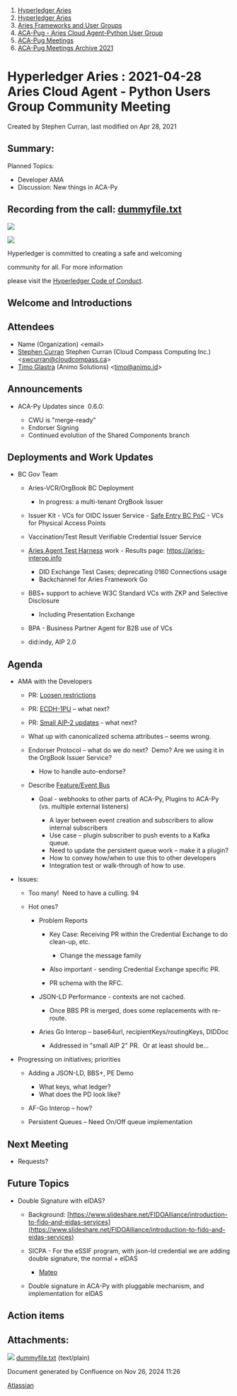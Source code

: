 1. [Hyperledger Aries](index.html)
2. [Hyperledger Aries](Hyperledger-Aries_18481154.html)
3. [Aries Frameworks and User Groups](Aries-Frameworks-and-User-Groups_18481290.html)
4. [ACA-Pug - Aries Cloud Agent-Python User Group](ACA-Pug---Aries-Cloud-Agent-Python-User-Group_18484248.html)
5. [ACA-Pug Meetings](ACA-Pug-Meetings_18484272.html)
6. [ACA-Pug Meetings Archive 2021](ACA-Pug-Meetings-Archive-2021_18514526.html)

# Hyperledger Aries : 2021-04-28 Aries Cloud Agent - Python Users Group Community Meeting

Created by Stephen Curran, last modified on Apr 28, 2021

## Summary:

Planned Topics:

- Developer AMA
- Discussion: New things in ACA-Py

## Recording from the call: [dummyfile.txt](#)

![](https://wiki.hyperledger.org/download/attachments/29034696/Antitrustnotice.png?version=1&modificationDate=1581695654000&api=v2)

![](https://wiki.hyperledger.org/download/attachments/2392771/welcome.png?version=2&modificationDate=1572450107000&api=v2)

Hyperledger is committed to creating a safe and welcoming

community for all. For more information

please visit the [Hyperledger Code of Conduct](https://lf-hyperledger.atlassian.net/wiki/display/HYP/Hyperledger+Code+of+Conduct).

## Welcome and Introductions

## Attendees

- Name (Organization) &lt;email&gt;
- [Stephen Curran](https://lf-hyperledger.atlassian.net/wiki/people/557058:d676f135-ecd6-465b-b7eb-f87976bf4569?ref=confluence) Stephen Curran (Cloud Compass Computing Inc.) &lt;swcurran@cloudcompass.ca&gt;
- [Timo Glastra](https://lf-hyperledger.atlassian.net/wiki/people/5f64a069a1048d0069073500?ref=confluence) (Animo Solutions) &lt;timo@animo.id&gt;

## Announcements

- ACA-Py Updates since  0.6.0:
  
  - CWU is "merge-ready"
  - Endorser Signing
  - Continued evolution of the Shared Components branch

## Deployments and Work Updates

- BC Gov Team
  
  - Aries-VCR/OrgBook BC Deployment
    
    - In progress: a multi-tenant OrgBook Issuer
  - Issuer Kit - VCs for OIDC Issuer Service - [Safe Entry BC PoC](https://vonx.io/safeentry) - VCs for Physical Access Points
  - Vaccination/Test Result Verifiable Credential Issuer Service
  - [Aries Agent Test Harness](https://github.com/bcgov/aries-agent-test-harness) work - Results page: https://aries-interop.info
    
    - DID Exchange Test Cases; deprecating 0160 Connections usage
    - Backchannel for Aries Framework Go
  - BBS+ support to achieve W3C Standard VCs with ZKP and Selective Disclosure
    
    - Including Presentation Exchange
  - BPA - Business Partner Agent for B2B use of VCs
  - did:indy, AIP 2.0

## Agenda

- AMA with the Developers
  
  - PR: [Loosen restrictions](https://github.com/hyperledger/aries-cloudagent-python/pull/1096)
  - PR: [ECDH-1PU](https://github.com/hyperledger/aries-cloudagent-python/pull/1085) – what next?
  - PR: [Small AIP-2 updates](https://github.com/hyperledger/aries-cloudagent-python/pull/1056) - what next?
  - What up with canonicalized schema attributes – seems wrong.
  - Endorser Protocol – what do we do next?  Demo? Are we using it in the OrgBook Issuer Service?
    
    - How to handle auto-endorse?
  - Describe [Feature/Event Bus](https://github.com/hyperledger/aries-cloudagent-python/pull/1063)
    
    - Goal - webhooks to other parts of ACA-Py, Plugins to ACA-Py (vs. multiple external listeners)
      
      - A layer between event creation and subscribers to allow internal subscribers
      - Use case – plugin subscriber to push events to a Kafka queue.
      - Need to update the persistent queue work – make it a plugin?
      - How to convey how/when to use this to other developers
      - Integration test or walk-through of how to use.
- Issues: 
  
  - Too many!  Need to have a culling. 94
  - Hot ones?
    
    - Problem Reports
      
      - Key Case: Receiving PR within the Credential Exchange to do clean-up, etc.
        
        - Change the message family
      - Also important - sending Credential Exchange specific PR.
      - PR schema with the RFC.
    - JSON-LD Performance - contexts are not cached.
      
      - Once BBS PR is merged, does some replacements with re-route.
    - Aries Go Interop – base64url, recipientKeys/routingKeys, DIDDoc
      
      - Addressed in "small AIP 2" PR.  Or at least should be...
- Progressing on initiatives; priorities
  
  - Adding a JSON-LD, BBS+, PE Demo
    
    - What keys, what ledger?
    - What does the PD look like?
  - AF-Go Interop – how?
  - Persistent Queues – Need On/Off queue implementation

## Next Meeting

- Requests?

## Future Topics

- Double Signature with eIDAS?
  
  - Background: [https://www.slideshare.net/FIDOAlliance/introduction-to-fido-and-eidas-services](https://www.slideshare.net/FIDOAlliance/introduction-to-fido-and-eidas-services)
  - SICPA - For the eSSIF program, with json-ld credential we are adding double signature, the normal + eIDAS
    
    - [Mateo](https://lf-hyperledger.atlassian.net/wiki/people/557058:46dd489d-ef95-4225-b625-9e0bf11b4704?ref=confluence)
  - Double signature in ACA-Py with pluggable mechanism, and implementation for eIDAS

## Action items

## Attachments:

![](images/icons/bullet_blue.gif) [dummyfile.txt](attachments/18491945/18515124.txt) (text/plain)

Document generated by Confluence on Nov 26, 2024 11:26

[Atlassian](http://www.atlassian.com/)

